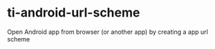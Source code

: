 ti-android-url-scheme
=====================

Open Android app from browser (or another app) by creating a app url scheme
